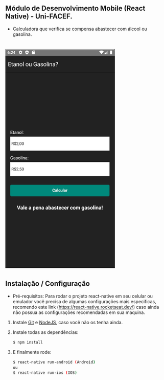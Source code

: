 ## Módulo de Desenvolvimento Mobile (React Native) - Uni-FACEF.

- Calculadora que verifica se compensa abastecer com álcool ou gasolina.

<h1>  
  <img src="etanol-gasolina/readme-assets/app.png" />
</h1>

## Instalação / Configuração

- Pré-requisitos: Para rodar o projeto react-native em seu celular ou emulador você precisa de algumas
configurações mais especificas, recomendo este link
(https://react-native.rocketseat.dev/) caso ainda não possua as configurações recomendadas em sua maquina.

1. Instale
   [Git](http://git-scm.com/downloads) e
   [NodeJS](http://nodejs.org/download/),
   caso você não os tenha ainda.

2. Instale todas as dependências:

   ```sh
   $ npm install
   ```

3. E finalmente rode:

   ```sh
   $ react-native run-android (Android)
   ou
   $ react-native run-ios (IOS)
   ```
